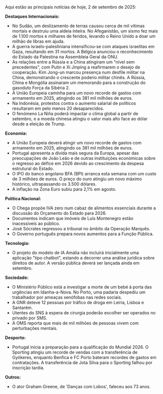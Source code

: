 Aqui estão as principais notícias de hoje, 2 de setembro de 2025:

**Destaques Internacionais:**

*   No Sudão, um deslizamento de terras causou cerca de mil vítimas mortais e destruiu uma aldeia inteira. No Afeganistão, um sismo fez mais de 1.100 mortos e milhares de feridos, levando o Reino Unido a doar um milhão de libras em ajuda.
*   A guerra israelo-palestiniana intensificou-se com ataques israelitas em Gaza, resultando em 31 mortos. A Bélgica anunciou o reconhecimento do Estado da Palestina na Assembleia Geral da ONU.
*   As relações entre a Rússia e a China atingiram um "nível sem precedentes", com Putin e Xi Jinping a reafirmarem o desejo de cooperação. Kim Jong-un marcou presença num desfile militar na China, demonstrando o crescente poderio militar chinês. A Rússia, China e Mongólia assinaram um memorando para a construção do gasoduto Força da Sibéria 2.
*   A União Europeia caminha para um novo recorde de gastos com armamento em 2025, atingindo os 381 mil milhões de euros.
*   Na Indonésia, protestos contra o aumento salarial de políticos resultaram em pelo menos 20 desaparecidos.
*   O fenómeno La Niña poderá impactar o clima global a partir de setembro, e a moeda chinesa atingiu o valor mais alto face ao dólar desde a eleição de Trump.

**Economia:**

*   A União Europeia deverá atingir um novo recorde de gastos com armamento em 2025, atingindo os 381 mil milhões de euros.
*   Portugal apresenta a dívida mais segura da Europa, apesar das preocupações de João Leão e de outras instituições económicas sobre o regresso ao défice em 2026 devido ao crescimento da despesa estrutural do Estado.
*   O IPO do banco angolano BFA (BPI) arranca esta semana com um custo de 3 milhões de euros. O preço do ouro atingiu um novo máximo histórico, ultrapassando os 3.500 dólares.
*   A inflação na Zona Euro subiu para 2,1% em agosto.

**Política Nacional:**

*   O Chega propõe IVA zero num cabaz de alimentos essenciais durante a discussão do Orçamento do Estado para 2026.
*   Documentos indicam que imóveis de Luís Montenegro estão inacessíveis ao público.
*   José Sócrates regressou a tribunal no âmbito da Operação Marquês.
*   O Governo português prepara novos aumentos para a Função Pública.

**Tecnologia:**

*   O projeto do modelo de IA Amália não incluirá inicialmente uma aplicação "tipo chatbot", estando a decorrer uma análise jurídica sobre direitos de autor. A versão pública deverá ser lançada ainda em setembro.

**Sociedade:**

*   O Ministério Público está a investigar a morte de um bebé à porta das urgências em Idanha-a-Nova. No Porto, uma padaria despediu um trabalhador por ameaças xenófobas nas redes sociais.
*   A GNR deteve 12 pessoas por tráfico de droga em Leiria, Lisboa e Santarém.
*   Utentes do SNS à espera de cirurgia poderão escolher ser operados no privado por SMS.
*   A OMS reporta que mais de mil milhões de pessoas vivem com perturbações mentais.

**Desporto:**

*   Portugal inicia a preparação para a qualificação do Mundial 2026. O Sporting atingiu um recorde de vendas com a transferência de Gyökeres, enquanto Benfica e FC Porto bateram recordes de gastos em contratações. A transferência de Jota Silva para o Sporting falhou por inscrição tardia.

**Outros:**

*   O ator Graham Greene, de 'Danças com Lobos', faleceu aos 73 anos.